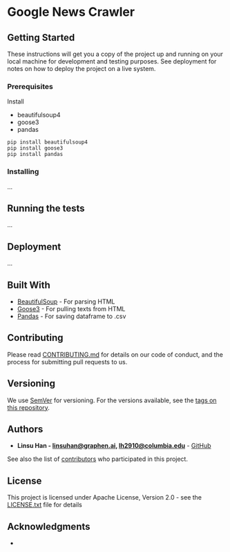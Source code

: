 # Google News Crawler


## Getting Started

These instructions will get you a copy of the project up and running on your local machine for development and testing purposes. See deployment for notes on how to deploy the project on a live system.

### Prerequisites

Install
- beautifulsoup4
- goose3
- pandas

```
pip install beautifulsoup4
pip install goose3
pip install pandas
```

### Installing

...

## Running the tests

...

## Deployment

...

## Built With

* [BeautifulSoup](https://www.crummy.com/software/BeautifulSoup/bs4/doc/) - For parsing HTML
* [Goose3](https://goose3.readthedocs.io/en/latest/quickstart.html) - For pulling texts from HTML
* [Pandas](https://pandas.pydata.org/) - For saving dataframe to .csv

## Contributing

Please read [CONTRIBUTING.md](https://gist.github.com/PurpleBooth/b24679402957c63ec426) for details on our code of conduct, and the process for submitting pull requests to us.

## Versioning

We use [SemVer](http://semver.org/) for versioning. For the versions available, see the [tags on this repository](https://github.com/your/project/tags). 

## Authors

* **Linsu Han - linsuhan@graphen.ai, lh2910@columbia.edu** - [GitHub](https://github.com/ltbd78)

See also the list of [contributors](https://github.com/your/project/contributors) who participated in this project.

## License

This project is licensed under Apache License, Version 2.0 - see the [LICENSE.txt](LICENSE.txt) file for details

## Acknowledgments

* 
